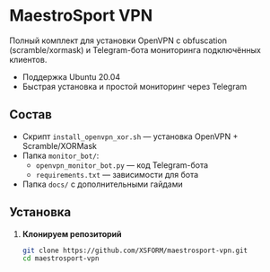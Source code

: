 # MaestroSport VPN

Полный комплект для установки OpenVPN с obfuscation (scramble/xormask) и Telegram-бота мониторинга подключённых клиентов.

- Поддержка Ubuntu 20.04
- Быстрая установка и простой мониторинг через Telegram

## Состав
- Скрипт `install_openvpn_xor.sh` — установка OpenVPN + Scramble/XORMask
- Папка `monitor_bot/`:
  - `openvpn_monitor_bot.py` — код Telegram-бота
  - `requirements.txt` — зависимости для бота
- Папка `docs/` с дополнительными гайдами

## Установка

1. **Клонируем репозиторий**
   ```bash
   git clone https://github.com/XSFORM/maestrosport-vpn.git
   cd maestrosport-vpn
